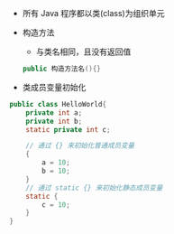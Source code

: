 
* 所有 Java 程序都以类(class)为组织单元

* 构造方法
    * 与类名相同，且没有返回值
    ```java
    public 构造方法名(){}
    ```

* 类成员变量初始化
```java
public class HelloWorld{
    private int a;
    private int b;
    static private int c;

    // 通过 {} 来初始化普通成员变量
    {
        a = 10;
        b = 10;
    }
    // 通过 static {} 来初始化静态成员变量
    static {
        c = 10;
    }
}
```

